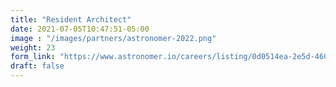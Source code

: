 ```yaml
---
title: "Resident Architect"
date: 2021-07-05T10:47:51-05:00
image : "/images/partners/astronomer-2022.png"
weight: 23
form_link: "https://www.astronomer.io/careers/listing/0d0514ea-2e5d-4603-91ba-85539b41588d"
draft: false
---
```


